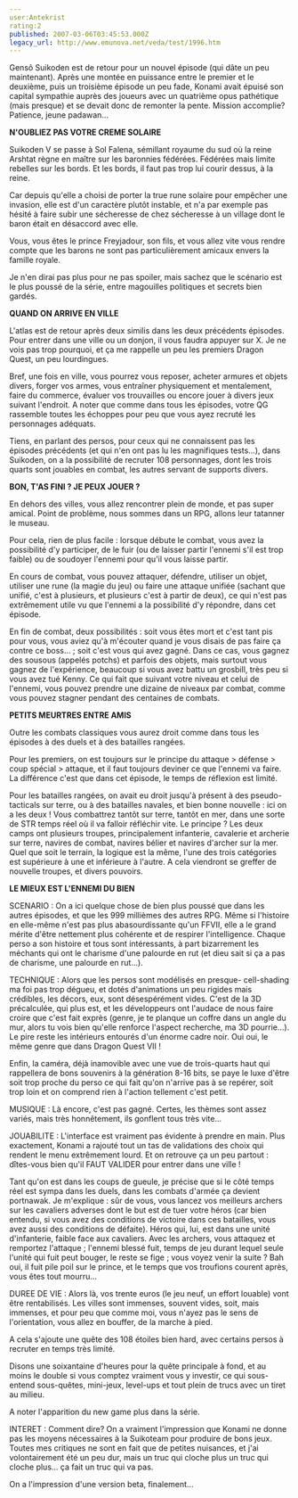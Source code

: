 ```yaml
---
user:Antekrist
rating:2
published: 2007-03-06T03:45:53.000Z
legacy_url: http://www.emunova.net/veda/test/1996.htm
---
```

Gensô Suikoden est de retour pour un nouvel épisode (qui dâte un peu maintenant). Après une montée en puissance entre le premier et le deuxième, puis un troisième épisode un peu fade, Konami avait épuisé son capital sympathie auprès des joueurs avec un quatrième opus pathétique (mais presque) et se devait donc de remonter la pente. Mission accomplie? Patience, jeune padawan...  

  

**N'OUBLIEZ PAS VOTRE CREME SOLAIRE**  

Suikoden V se passe à Sol Falena, sémillant royaume du sud où la reine Arshtat règne en maître sur les baronnies fédérées. Fédérées mais limite rebelles sur les bords. Et les bords, il faut pas trop lui courir dessus, à la reine.  

Car depuis qu'elle a choisi de porter la true rune solaire pour empêcher une invasion, elle est d'un caractère plutôt instable, et n'a par exemple pas hésité à faire subir une sécheresse de chez sécheresse à un village dont le baron était en désaccord avec elle.  

Vous, vous êtes le prince Freyjadour, son fils, et vous allez vite vous rendre compte que les barons ne sont pas particulièrement amicaux envers la famille royale.  

Je n'en dirai pas plus pour ne pas spoiler, mais sachez que le scénario est le plus poussé de la série, entre magouilles politiques et secrets bien gardés.  

  

**QUAND ON ARRIVE EN VILLE**  

L'atlas est de retour après deux similis dans les deux précédents épisodes. Pour entrer dans une ville ou un donjon, il vous faudra appuyer sur X. Je ne vois pas trop pourquoi, et ça me rappelle un peu les premiers Dragon Quest, un peu lourdingues.  

Bref, une fois en ville, vous pourrez vous reposer, acheter armures et objets divers, forger vos armes, vous entraîner physiquement et mentalement, faire du commerce, évaluer vos trouvailles ou encore jouer à divers jeux suivant l'endroit. A noter que comme dans tous les épisodes, votre QG rassemble toutes les échoppes pour peu que vous ayez recruté les personnages adéquats.  

Tiens, en parlant des persos, pour ceux qui ne connaissent pas les épisodes précédents (et qui n'en ont pas lu les magnifiques tests...), dans Suikoden, on a la possibilité de recruter 108 personnages, dont les trois quarts sont jouables en combat, les autres servant de supports divers.  

  

**BON, T'AS FINI ? JE PEUX JOUER ?**  

En dehors des villes, vous allez rencontrer plein de monde, et pas super amical. Point de problème, nous sommes dans un RPG, allons leur tatanner le museau.  

Pour cela, rien de plus facile : lorsque débute le combat, vous avez la possibilité d'y participer, de le fuir (ou de laisser partir l'ennemi s'il est trop faible) ou de soudoyer l'ennemi pour qu'il vous laisse partir.  

En cours de combat, vous pouvez attaquer, défendre, utiliser un objet, utiliser une rune (la magie du jeu) ou faire une attaque unifiée (sachant que unifié, c'est à plusieurs, et plusieurs c'est à partir de deux), ce qui n'est pas extrêmement utile vu que l'ennemi a la possibilité d'y répondre, dans cet épisode.  

En fin de combat, deux possibilités : soit vous êtes mort et c'est tant pis pour vous, vous aviez qu'à m'écouter quand je vous disais de pas faire ça contre ce boss... ; soit c'est vous qui avez gagné. Dans ce cas, vous gagnez des sousous (appelés potchs) et parfois des objets, mais surtout vous gagnez de l'expérience, beaucoup si vous avez battu un grosbill, très peu si vous avez tué Kenny. Ce qui fait que suivant votre niveau et celui de l'ennemi, vous pouvez prendre une dizaine de niveaux par combat, comme vous pouvez stagner pendant des centaines de combats.  

  

**PETITS MEURTRES ENTRE AMIS**  

Outre les combats classiques vous aurez droit comme dans tous les épisodes à des duels et à des batailles rangées.  

Pour les premiers, on est toujours sur le principe du attaque \> défense \> coup spécial \> attaque, et il faut toujours deviner ce que l'ennemi va faire. La différence c'est que dans cet épisode, le temps de réflexion est limité.  

Pour les batailles rangées, on avait eu droit jusqu'à présent à des pseudo-tacticals sur terre, ou à des batailles navales, et bien bonne nouvelle : ici on a les deux ! Vous combattrez tantôt sur terre, tantôt en mer, dans une sorte de STR temps réel où il va falloir réfléchir vite. Le principe ? Les deux camps ont plusieurs troupes, principalement infanterie, cavalerie et archerie sur terre, navires de combat, navires bélier et navires d'archer sur la mer. Quel que soit le terrain, la logique est la même, l'une des trois catégories est supérieure à une et inférieure à l'autre. A cela viendront se greffer de nouvelle troupes, et divers pouvoirs.  

  

**LE MIEUX EST L'ENNEMI DU BIEN**  

  

SCENARIO : On a ici quelque chose de bien plus poussé que dans les autres épisodes, et que les 999 millièmes des autres RPG. Même si l'histoire en elle-même n'est pas plus abasourdissante qu'un FFVII, elle a le grand mérite d'être nettement plus cohérente et de respirer l'intelligence. Chaque perso a son histoire et tous sont intéressants, à part bizarrement les méchants qui ont le charisme d'une palourde en rut (et dieu sait si ça a pas de charisme, une palourde en rut...).  

  

TECHNIQUE : Alors que les persos sont modélisés en presque- cell-shading ma foi pas trop dégueu, et dotés d'animations un peu rigides mais crédibles, les décors, eux, sont désespérément vides. C'est de la 3D précalculée, qui plus est, et les développeurs ont l'audace de nous faire croire que c'est fait exprès (genre, je te planque un coffre dans un angle du mur, alors tu vois bien qu'elle renforce l'aspect recherche, ma 3D pourrie...). Le pire reste les intérieurs entourés d'un énorme cadre noir. Oui oui, le même genre que dans Dragon Quest VII !  

Enfin, la caméra, déjà inamovible avec une vue de trois-quarts haut qui rappellera de bons souvenirs à la génération 8-16 bits, se paye le luxe d'être soit trop proche du perso ce qui fait qu'on n'arrive pas à se repérer, soit trop loin et on comprend rien à l'action tellement c'est petit.  

  

MUSIQUE : Là encore, c'est pas gagné. Certes, les thèmes sont assez variés, mais très honnêtement, ils gonflent tous très vite...  

  

JOUABILITE : L'interface est vraiment pas évidente à prendre en main. Plus exactement, Konami a rajouté tout un tas de validations des choix qui rendent le menu extrêmement lourd. Et on retrouve ça un peu partout : dîtes-vous bien qu'il FAUT VALIDER pour entrer dans une ville !  

Tant qu'on est dans les coups de gueule, je précise que si le côté temps réel est sympa dans les duels, dans les combats d'armée ça devient portnawak. Je m'explique : sûr de vous, vous lancez vos meilleurs archers sur les cavaliers adverses dont le but est de tuer votre héros (car bien entendu, si vous avez des conditions de victoire dans ces batailles, vous avez aussi des conditions de défaite). Héros qui, lui, est dans une unité d'infanterie, faible face aux cavaliers. Avec les archers, vous attaquez et remportez l'attaque ; l'ennemi blessé fuit, temps de jeu durant lequel seule l'unité qui fuit peut bouger, le reste se fige ; vous voyez venir la suite ? Bah oui, il fuit pile poil sur le prince, et le temps que vos troufions courent après, vous êtes tout mourru...  

  

DUREE DE VIE : Alors là, vos trente euros (le jeu neuf, un effort louable) vont être rentabilisés. Les villes sont immenses, souvent vides, soit, mais immenses, et pour peu que comme moi, vous n'ayez pas le sens de l'orientation, vous allez en bouffer, de la marche à pied.  

A cela s'ajoute une quête des 108 étoiles bien hard, avec certains persos à recruter en temps très limité.  

Disons une soixantaine d'heures pour la quête principale à fond, et au moins le double si vous comptez vraiment vous y investir, ce qui sous-entend sous-quêtes, mini-jeux, level-ups et tout plein de trucs avec un tiret au milieu.  

A noter l'apparition du new game plus dans la série.  

  

INTERET : Comment dire? On a vraiment l'impression que Konami ne donne pas les moyens nécessaires à la Suikoteam pour produire de bons jeux. Toutes mes critiques ne sont en fait que de petites nuisances, et j'ai volontairement été un peu dur, mais un truc qui cloche plus un truc qui cloche plus... ça fait un truc qui va pas.  

On a l'impression d'une version beta, finalement...